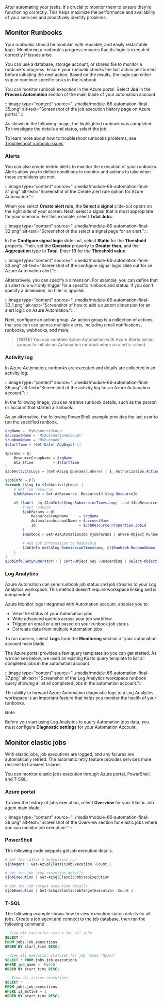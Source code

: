After automating your tasks, it's crucial to monitor them to ensure they're functioning correctly. This helps maximize the performance and availability of your services and proactively identify problems.

## Monitor Runbooks

Your runbooks should be modular, with reusable, and easily restartable logic. Monitoring a runbook's progress ensures that its logic is executed correctly if issues arise.

You can use a database, storage account, or shared file to monitor a runbook's progress. Ensure your runbook checks the last action performed before initiating the next action. Based on the results, the logic can either skip or continue specific tasks in the runbook.

You can monitor runbook execution in the Azure portal. Select **Job** in the **Process Automation** section of the main blade of your automation account.

:::image type="content" source="../media/module-66-automation-final-35.png" alt-text="Screenshot of the job execution history page on Azure portal.":::

As shown in the following image, the highlighted runbook was completed. To investigate the details and status, select the job.

To learn more about how to troubleshoot runbooks problems, see [Troubleshoot runbook issues](/azure/automation/troubleshoot/runbooks?azure-portal=true).

### Alerts

You can also create metric alerts to monitor the execution of your runbooks. Alerts allow you to define conditions to monitor and actions to take when those conditions are met.

:::image type="content" source="../media/module-66-automation-final-31.png" alt-text="Screenshot of the Create alert rule option for Azure Automation.":::

When you select **Create alert rule**, the **Select a signal** slide-out opens on the right side of your screen. Next, select a signal that is most appropriate for your scenario. For this example, select **Total Jobs**.

:::image type="content" source="../media/module-66-automation-final-32.png" alt-text="Screenshot of the select a signal page for an alert.":::

In the **Configure signal logic** slide-out, select **Static** for the **Threshold** property. Then, set the **Operator** property to **Greater than**, and the **Aggregation** type to **Total**. Enter **10** for the **Threshold value**.

:::image type="content" source="../media/module-66-automation-final-33.png" alt-text="Screenshot of the configure signal logic slide out for an Azure Automation alert.":::

Alternatively, you can specify a dimension. For example, you can define that an alert rule will only trigger for a specific runbook and status. If you don't specify a dimension, no filter is applied.

:::image type="content" source="../media/module-66-automation-final-33_1.png" alt-text="Screenshot of how to add a custom dimension for an alert logic on Azure Automation.":::

Next, configure an action group. An action group is a collection of actions that you can use across multiple alerts, including email notifications, runbooks, webhooks, and more.

>[NOTE] 
>You can combine Azure Automation with Azure Alerts action groups to initiate an Automation runbook when an alert is raised.

### Activity log

In Azure Automation, runbooks are executed and details are collected in an activity log.

:::image type="content" source="../media/module-66-automation-final-36.png" alt-text="Screenshot of the activity log for an Azure Automation account.":::

In the following image, you can retrieve runbook details, such as the person or account that started a runbook.

As an alternative, the following PowerShell example provides the last user to run the specified runbook.

```powershell
$rgName = 'MyResourceGroup'
$accountName = 'MyAutomationAccount'
$runbookName = 'MyRunbook'
$startTime = (Get-Date).AddDays(-1)

$params = @{
    ResourceGroupName = $rgName
    StartTime         = $startTime
}
$JobActivityLogs = (Get-AzLog @params).Where( { $_.Authorization.Action -eq 'Microsoft.Automation/automationAccounts/jobs/write' })

$JobInfo = @{}
foreach ($log in $JobActivityLogs) {
    # Get job resource
    $JobResource = Get-AzResource -ResourceId $log.ResourceId

    if ($null -eq $JobInfo[$log.SubmissionTimestamp] -and $JobResource.Properties.Runbook.Name -eq $runbookName) {
        # Get runbook
        $jobParams = @{
            ResourceGroupName     = $rgName
            AutomationAccountName = $accountName
            Id                    = $JobResource.Properties.JobId
        }
        $Runbook = Get-AzAutomationJob @jobParams | Where-Object RunbookName -EQ $runbookName

        # Add job information to hashtable
        $JobInfo.Add($log.SubmissionTimestamp, @($Runbook.RunbookName, $Log.Caller, $JobResource.Properties.jobId))
    }
}
$JobInfo.GetEnumerator() | Sort-Object Key -Descending | Select-Object -First 1
```

### Log Analytics

Azure Automation can send runbook job status and job streams to your Log Analytics workspace. This method doesn't require workspace linking and is independent.

Azure Monitor logs integrated with Automation account, enables you to:

- View the status of your Automation jobs
- Write advanced queries across your job workflow
- Trigger an email or alert based on your runbook job status
- Correlate data from multiple Automation jobs

To run queries, select **Logs** from the **Monitoring** section of your automation account main blade.

The Azure portal provides a few query templates so you can get started. As we can see below, we used an existing Kusto query template to list all completed jobs in the automation account.

:::image type="content" source="../media/module-66-automation-final-37.png" alt-text="Screenshot of the Log Analytics workspace runbook query showing a list all completed jobs in the automation account.":::

The ability to forward Azure Automation diagnostic logs to a Log Analytics workspace is an important feature that helps you monitor the health of your runbooks.

>[!NOTE]
> Before you start using Log Analytics to query Automation jobs data, you must configure **Diagnostic settings** for your Automation Account.

## Monitor elastic jobs

With elastic jobs, job executions are logged, and any failures are automatically retried. The automatic retry feature provides services more resilient to transient failures.

You can monitor elastic jobs execution through Azure portal, PowerShell, and T-SQL.

### Azure portal

To view the history of jobs execution, select **Overview** for your Elastic Job agent main blade.

:::image type="content" source="../media/module-66-automation-final-38.png" alt-text="Screenshot of the Overview section for elastic jobs where you can monitor job execution.":::

### PowerShell

The following code snippets get job execution details.

```powershell
# get the latest 5 executions run
$jobAgent | Get-AzSqlElasticJobExecution -Count 5

# get the job step execution details
$jobExecution | Get-AzSqlElasticJobStepExecution

# get the job target execution details
$jobExecution | Get-AzSqlElasticJobTargetExecution -Count 2
```

### T-SQL

The following example shows how to view execution status details for all jobs. Create a job agent and connect to the job database, then run the following command:

```sql
--View all execution status for all jobs
SELECT * 
FROM jobs.job_executions
ORDER BY start_time DESC;

--View all execution statuses for job named 'MyJob'
SELECT * FROM jobs.job_executions
WHERE job_name = 'MyJob'
ORDER BY start_time DESC;

-- View all active executions
SELECT * 
FROM jobs.job_executions
WHERE is_active = 1
ORDER BY start_time DESC;
```
